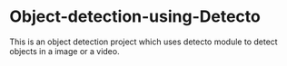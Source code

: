 # Object-detection-using-Detecto
This is an object detection project which uses detecto module to detect objects in a image or a video.
